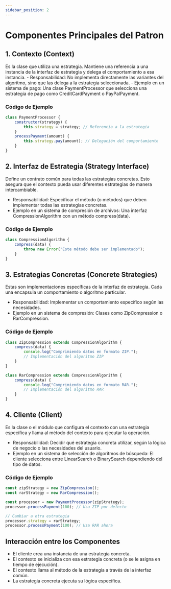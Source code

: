 ```yaml
---
sidebar_position: 2
---
```

 # Componentes Principales del Patron
 ## 1. Contexto (Context)
Es la clase que utiliza una estrategia. Mantiene una referencia a una instancia de la interfaz de estrategia y delega el comportamiento a esa instancia.
    - Responsabilidad: No implementa directamente las variantes del algoritmo, sino que las delega a la estrategia seleccionada.
    - Ejemplo en un sistema de pago: Una clase PaymentProcessor que selecciona una estrategia de pago como CreditCardPayment o PayPalPayment.
### Código de Ejemplo
```js
class PaymentProcessor {
    constructor(strategy) {
        this.strategy = strategy; // Referencia a la estrategia
    }
    processPayment(amount) {
        this.strategy.pay(amount); // Delegación del comportamiento
    }
}
```
## 2. Interfaz de Estrategia (Strategy Interface)
Define un contrato común para todas las estrategias concretas. Esto asegura que el contexto pueda usar diferentes estrategias de manera intercambiable.
 - Responsabilidad: Especificar el método (o métodos) que deben implementar todas las estrategias concretas.
 - Ejemplo en un sistema de compresión de archivos: Una interfaz CompressionAlgorithm con un método compress(data).
### Código de Ejemplo
```js
class CompressionAlgorithm {
    compress(data) {
        throw new Error("Este método debe ser implementado");
    }
}
```

## 3. Estrategias Concretas (Concrete Strategies)
Estas son implementaciones específicas de la interfaz de estrategia. Cada una encapsula un comportamiento o algoritmo particular.
 - Responsabilidad: Implementar un comportamiento específico según las necesidades.
 - Ejemplo en un sistema de compresión: Clases como ZipCompression o RarCompression.
### Código de Ejemplo
```js
class ZipCompression extends CompressionAlgorithm {
    compress(data) {
        console.log("Comprimiendo datos en formato ZIP.");
        // Implementación del algoritmo ZIP
    }
}

class RarCompression extends CompressionAlgorithm {
    compress(data) {
        console.log("Comprimiendo datos en formato RAR.");
        // Implementación del algoritmo RAR
    }
}
```

## 4. Cliente (Client)
Es la clase o el módulo que configura el contexto con una estrategia específica y llama al método del contexto para ejecutar la operación.
 - Responsabilidad: Decidir qué estrategia concreta utilizar, según la lógica de negocio o las necesidades del usuario.
 - Ejemplo en un sistema de selección de algoritmos de búsqueda: El cliente selecciona entre LinearSearch o BinarySearch dependiendo del tipo de datos.
### Código de Ejemplo
```js
const zipStrategy = new ZipCompression();
const rarStrategy = new RarCompression();

const processor = new PaymentProcessor(zipStrategy);
processor.processPayment(100); // Usa ZIP por defecto

// Cambiar a otra estrategia
processor.strategy = rarStrategy;
processor.processPayment(100); // Usa RAR ahora
```
## Interacción entre los Componentes
- El cliente crea una instancia de una estrategia concreta.
- El contexto se inicializa con esa estrategia concreta (o se le asigna en tiempo de ejecución).
- El contexto llama al método de la estrategia a través de la interfaz común.
- La estrategia concreta ejecuta su lógica específica.